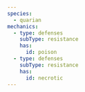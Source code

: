 ```yaml
---
species:
  - quarian
mechanics:
  - type: defenses
    subType: resistance
    has:
      id: poison
  - type: defenses
    subType: resistance
    has:
      id: necrotic
---
```

